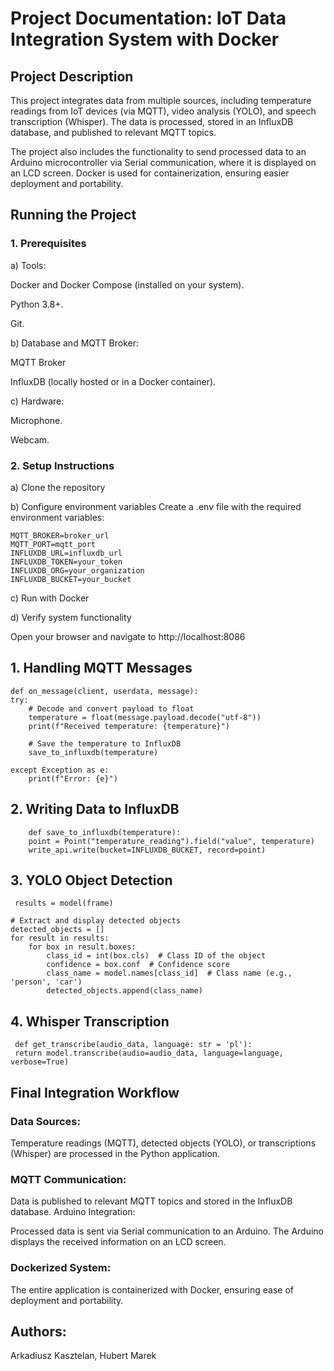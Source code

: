 # Project Documentation: IoT Data Integration System with Docker

## Project Description
This project integrates data from multiple sources, including temperature readings from IoT devices (via MQTT), video analysis (YOLO), and speech transcription (Whisper). 
The data is processed, stored in an InfluxDB database, and published to relevant MQTT topics. 

The project also includes the functionality to send processed data to an Arduino microcontroller via Serial communication, where it is displayed on an LCD screen. Docker is used for containerization, ensuring easier deployment and portability.
## Running the Project
### 1. Prerequisites
   
a) Tools:

Docker and Docker Compose (installed on your system).

Python 3.8+.

Git.

b) Database and MQTT Broker:

MQTT Broker

InfluxDB (locally hosted or in a Docker container).

c) Hardware:

Microphone.

Webcam.

### 2. Setup Instructions

a) Clone the repository

b) Configure environment variables
Create a .env file with the required environment variables:
```
MQTT_BROKER=broker_url
MQTT_PORT=mqtt_port
INFLUXDB_URL=influxdb_url
INFLUXDB_TOKEN=your_token
INFLUXDB_ORG=your_organization
INFLUXDB_BUCKET=your_bucket
```
c) Run with Docker

d) Verify system functionality

Open your browser and navigate to http://localhost:8086

## 1. Handling MQTT Messages
    def on_message(client, userdata, message):
    try:
        # Decode and convert payload to float
        temperature = float(message.payload.decode("utf-8"))
        print(f"Received temperature: {temperature}")

        # Save the temperature to InfluxDB
        save_to_influxdb(temperature)

    except Exception as e:
        print(f"Error: {e}")

## 2. Writing Data to InfluxDB
```
    def save_to_influxdb(temperature):
    point = Point("temperature_reading").field("value", temperature)
    write_api.write(bucket=INFLUXDB_BUCKET, record=point)
```
## 3. YOLO Object Detection
```
 results = model(frame)

# Extract and display detected objects
detected_objects = []
for result in results:
    for box in result.boxes:
        class_id = int(box.cls)  # Class ID of the object
        confidence = box.conf  # Confidence score
        class_name = model.names[class_id]  # Class name (e.g., 'person', 'car')
        detected_objects.append(class_name)
```
## 4. Whisper Transcription
   ```
    def get_transcribe(audio_data, language: str = 'pl'):
    return model.transcribe(audio=audio_data, language=language, verbose=True)
   ```


## Final Integration Workflow
### Data Sources:

Temperature readings (MQTT), detected objects (YOLO), or transcriptions (Whisper) are processed in the Python application.
### MQTT Communication:

Data is published to relevant MQTT topics and stored in the InfluxDB database.
Arduino Integration:

Processed data is sent via Serial communication to an Arduino.
The Arduino displays the received information on an LCD screen.

### Dockerized System:

The entire application is containerized with Docker, ensuring ease of deployment and portability.

## Authors:
Arkadiusz Kasztelan, Hubert Marek
